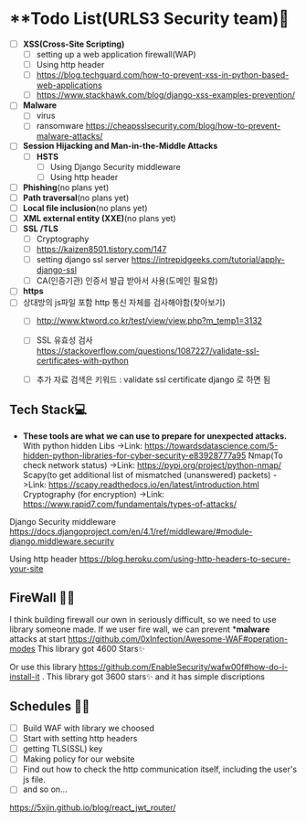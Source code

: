 # **Todo List(URLS3 Security team)🫠
- [ ] **XSS(Cross-Site Scripting)**
	- [ ] setting up a web application firewall(WAP)
	- [ ] Using http header
	- [ ] https://blog.techguard.com/how-to-prevent-xss-in-python-based-web-applications
	- [ ] https://www.stackhawk.com/blog/django-xss-examples-prevention/
- [ ] **Malware**
	- [ ] virus
	- [ ] ransomware
	      https://cheapsslsecurity.com/blog/how-to-prevent-malware-attacks/
- [ ] **Session Hijacking and Man-in-the-Middle Attacks**
	- [ ] **HSTS**
		- [ ] Using Django Security middleware
		- [ ] Using http header 
- [ ] **Phishing**(no plans yet)
- [ ] **Path traversal**(no plans yet)
- [ ] **Local file inclusion**(no plans yet)
- [ ] **XML external entity (XXE)**(no plans yet)
- [ ] **SSL /TLS**
	- [ ] Cryptography
	- [ ] https://kaizen8501.tistory.com/147
	- [ ] setting django ssl server https://intrepidgeeks.com/tutorial/apply-django-ssl
	- [ ] CA(인증기관) 인증서 발급 받아서 사용(도메인 필요함)
- [ ] **https**
- [ ] 상대방의 js파일 포함 http 통신 자체를 검사해야함(찾아보기)
	- [ ] http://www.ktword.co.kr/test/view/view.php?m_temp1=3132
	- [ ] SSL 유효성 검사 https://stackoverflow.com/questions/1087227/validate-ssl-certificates-with-python
	- [ ] 추가 자료 검색은 키워드 : validate ssl certificate django 로 하면 됨


## **Tech Stack**💻
- **These tools are what we can use to prepare for unexpected attacks.**
	With python hidden Libs
	->Link: https://towardsdatascience.com/5-hidden-python-libraries-for-cyber-security-e83928777a95
	Nmap(To check network status)
	->Link: https://pypi.org/project/python-nmap/
	Scapy(to get additional list of mismatched (unanswered) packets)
	->Link: https://scapy.readthedocs.io/en/latest/introduction.html
	Cryptography (for encryption)
	->Link: https://www.rapid7.com/fundamentals/types-of-attacks/

Django Security middleware 
https://docs.djangoproject.com/en/4.1/ref/middleware/#module-django.middleware.security

Using http header
https://blog.heroku.com/using-http-headers-to-secure-your-site

## **FireWall** 👨‍💻
I think building firewall our own in seriously difficult, so we need to use library someone made.
If we user fire wall, we can prevent ***malware** attacks at start
https://github.com/0xInfection/Awesome-WAF#operation-modes
This library got 4600 Stars✨

Or use this library https://github.com/EnableSecurity/wafw00f#how-do-i-install-it . This library got 3600 stars✨ and it has simple discriptions

## **Schedules** 👨‍💻
- [ ] Build WAF with library we choosed
- [ ] Start with setting http headers
- [ ] getting TLS(SSL) key
- [ ] Making policy for our website
- [ ] Find out how to check the http communication itself, including the user's js file.
- [ ] and so on...

https://5xjin.github.io/blog/react_jwt_router/